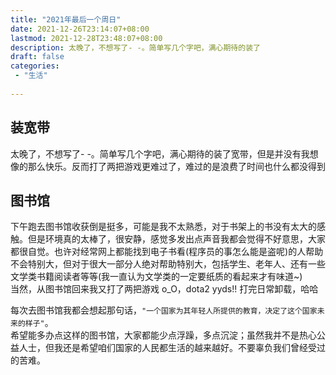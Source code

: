 ```yaml
---
title: "2021年最后一个周日"
date: 2021-12-26T23:14:07+08:00
lastmod: 2021-12-28T23:48:07+08:00
description: 太晚了，不想写了- -。简单写几个字吧，满心期待的装了
draft: false
categories: 
 - "生活"
 
---
```

## 装宽带
太晚了，不想写了- -。简单写几个字吧，满心期待的装了宽带，但是并没有我想像的那么快乐。反而打了两把游戏更难过了，难过的是浪费了时间也什么都没得到
## 图书馆  
下午跑去图书馆收获倒是挺多，可能是我不太熟悉，对于书架上的书没有太大的感触。但是环境真的太棒了，很安静，感觉多发出点声音我都会觉得不好意思，大家都很自觉。也许对经常网上都能找到电子书看(程序员的事怎么能是盗呢)的人帮助不会特别大，但对于很大一部分人绝对帮助特别大，包括学生、老年人、还有一些文学类书籍阅读者等等(我一直认为文学类的一定要纸质的看起来才有味道~)  
当然，从图书馆回来我又打了两把游戏 o_O，dota2 yyds!!  打完日常卸载，哈哈  
  
每次去图书馆我都会想起那句话，`"一个国家为其年轻人所提供的教育，决定了这个国家未来的样子"`。  
希望能多办点这样的图书馆，大家都能少点浮躁，多点沉淀；虽然我并不是热心公益人士，但我还是希望咱们国家的人民都生活的越来越好。不要辜负我们曾经受过的苦难。
